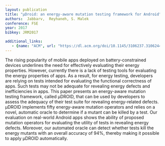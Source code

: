 ```yaml
---
layout: publication
title: "µDroid: an energy-aware mutation testing framework for Android"
authors:  Jabbarv,  Reyhaneh, S. Malek
conference: FSE
year: 2017
bibkey: JRM2017

additional_links:
   - {name: "ACM", url: "https://dl.acm.org/doi/10.1145/3106237.3106244"}
---
```

The rising popularity of mobile apps deployed on battery-constrained devices underlines the need for effectively evaluating their energy properties. However, currently there is a lack of testing tools for evaluating the energy properties of apps. As a result, for energy testing, developers are relying on tests intended for evaluating the functional correctness of apps. Such tests may not be adequate for revealing energy defects and inefficiencies in apps. This paper presents an energy-aware mutation testing framework, called μDROID, that can be used by developers to assess the adequacy of their test suite for revealing energy-related defects. μDROID implements fifty energy-aware mutation operators and relies on a novel, automatic oracle to determine if a mutant can be killed by a test. Our evaluation on real-world Android apps shows the ability of proposed mutation operators for evaluating the utility of tests in revealing energy defects. Moreover, our automated oracle can detect whether tests kill the energy mutants with an overall accuracy of 94%, thereby making it possible to apply μDROID automatically.

